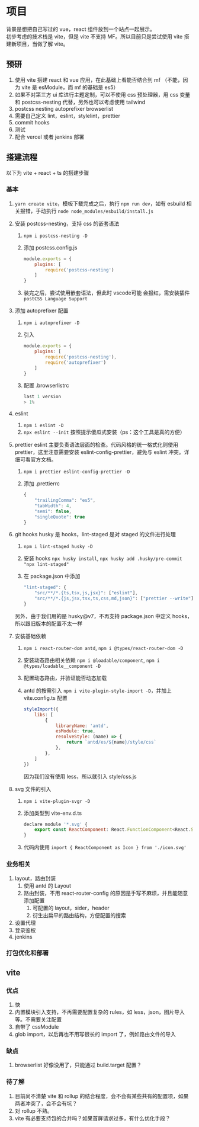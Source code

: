 # 项目

背景是想把自己写过的 vue，react 组件放到一个站点一起展示。  
初步考虑的技术栈是 vite，但是 vite 不支持 MF。所以目前只是尝试使用 vite 搭建新项目，当做了解 vite。

## 预研

1. 使用 vite 搭建 react 和 vue 应用，在此基础上看能否结合到 mf （不能，因为 vite 是 esModule，而 mf 的基础是 es5）
2. 如果不对第三方 ui 库进行主题定制，可以不使用 css 预处理器，用 css 变量和 postcss-nesting 代替，另外也可以考虑使用 tailwind
3. postcss nesting autoprefixer browserlist
4. 需要自己定义 lint，eslint，stylelint，prettier
5. commit hooks
6. 测试
7. 配合 vercel 或者 jenkins 部署

## 搭建流程

以下为 vite + react + ts 的搭建步骤

### 基本

1. `yarn create vite`，模板下载完成之后，执行 `npm run dev`，如有 esbuild 相关报错，手动执行 `node node_modules/esbuild/install.js`
2. 安装 postcss-nesting，支持 css 的嵌套语法
    1. `npm i postcss-nesting -D`
    2. 添加 postcss.config.js

        ```js
        module.exports = {
            plugins: [
                require('postcss-nesting')
            ]
        }
        ```

    3. 装完之后，尝试使用嵌套语法，但此时 vscode可能 会报红，需安装插件 `postCSS Language Support`
3. 添加 autoprefixer 配置
    1. `npm i autoprefixer -D`
    2. 引入

        ```js
        module.exports = {
            plugins: [
                require('postcss-nesting'),
                require('autoprefixer')
            ]
        }
        ```

    3. 配置 .browserlistrc

        ```js
        last 1 version
        > 1%
        ```

4. eslint
    1. `npm i eslint -D`
    2. `npx eslint --init` 按照提示傻瓜式安装（ps：这个工具是真的方便）
5. prettier
    eslint 主要负责语法层面的检查。代码风格的统一格式化则使用 prettier，这里注意需要安装 eslint-config-prettier，避免与 eslint 冲突。详细可看官方文档。
    1. `npm i prettier eslint-config-prettier -D`
    2. 添加 .prettierrc

        ```js
        {
            "trailingComma": "es5",
            "tabWidth": 4,
            "semi": false,
            "singleQuote": true
        }
        ```

6. git hooks
    husky 是 hooks，lint-staged 是对 staged 的文件进行处理
    1. `npm i lint-staged husky -D`
    2. 安装 hooks `npx husky install`, `npx husky add .husky/pre-commit "npx lint-staged"`
    3. 在 package.json 中添加

        ```js
        "lint-staged": {
            "src/**/*.{ts,tsx,js,jsx}": ["eslint"],
            "src/**/*.{js,jsx,tsx,ts,css,md,json}": ["prettier --write"]
        }
        ```

    另外，由于我们用的是 husky@v7，不再支持 package.json 中定义 hooks，所以跟旧版本的配置不太一样
7. 安装基础依赖
    1. `npm i react-router-dom antd`, `npm i @types/react-router-dom -D`
    2. 安装动态路由相关依赖 `npm i @loadable/component`, `npm i @types/loadable__component -D`
    3. 配置动态路由，并验证能否动态加载
    4. antd 的按需引入 `npm i vite-plugin-style-import -D`，并加上 vite.config.ts 配置

        ```js
        styleImport({
            libs: [
                {
                    libraryName: 'antd',
                    esModule: true,
                    resolveStyle: (name) => {
                        return `antd/es/${name}/style/css`
                    },
                },
            ]
        })
        ```

        因为我们没有使用 less，所以就引入 style/css.js
8. svg 文件的引入
    1. `npm i vite-plugin-svgr -D`
    2. 添加类型到 vite-env.d.ts

        ```js
        declare module '*.svg' {
            export const ReactComponent: React.FunctionComponent<React.SVGAttributes<SVGElement>>
        }
        ```

    3. 代码内使用 `import { ReactComponent as Icon } from './icon.svg'`

### 业务相关

1. layout，路由封装
    1. 使用 antd 的 Layout
    2. 路由封装，不用 react-router-config 的原因是手写不麻烦，并且能随意添加配置
        1. 可配置的 layout，sider，header
        2. 衍生出扁平的路由结构，方便配置的搜索
2. 设置代理
3. 登录鉴权
4. jenkins

### 打包优化和部署

## vite

### 优点

1. 快
2. 内置模块引入支持，不再需要配置复杂的 rules，如 less，json，图片导入等。不需要关注配置
3. 自带了 cssModule
4. glob import，以后再也不用写很长的 import 了，例如路由文件的导入

### 缺点

1. browserlist 好像没用了，只能通过 build.target 配置？

### 待了解

1. 目前尚不清楚 vite 和 rollup 的结合程度，会不会有某些共有的配置项，如果两者冲突了，会不会有坑？
2. 对 rollup 不熟。
3. vite 有必要支持包的合并吗？如果首屏请求过多，有什么优化手段？
